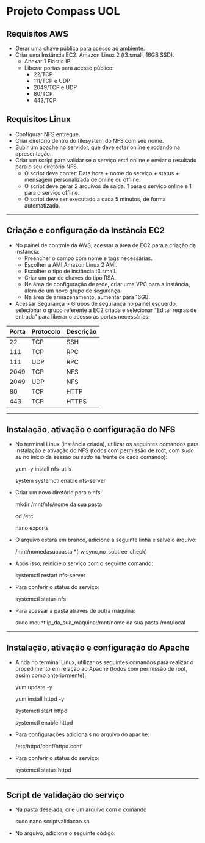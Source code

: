 # Projeto Compass UOL

## Requisitos AWS

- Gerar uma chave pública para acesso ao ambiente.
- Criar uma Instância EC2: Amazon Linux 2 (t3.small, 16GB SSD).
    - Anexar 1 Elastic IP.
    - Liberar portas para acesso público:
        - 22/TCP
        - 111/TCP e UDP
        - 2049/TCP e UDP
        - 80/TCP
        - 443/TCP

## Requisitos Linux

- Configurar NFS entregue.
- Criar diretório dentro do filesystem do NFS com seu nome.
- Subir um apache no servidor, que deve estar online e rodando na apresentação.
- Criar um script para validar se o serviço está online e enviar o resultado para o seu diretório NFS.
    - O script deve conter: Data hora + nome do serviço + status + mensagem personalizada de online ou offline.
    - O script deve gerar 2 arquivos de saída: 1 para o serviço online e 1 para o serviço offline.
    - O script deve ser executado a cada 5 minutos, de forma automatizada.


-----------------------------------------------------------------


## Criação e configuração da Instância EC2

- No painel de controle da AWS, acessar a área de EC2 para a criação da instância.
    - Preencher o campo com nome e tags necessárias.
    - Escolher a AMI Amazon Linux 2 AMI.
    - Escolher o tipo de instância t3.small.
    - Criar um par de chaves do tipo RSA.
    - Na área de configuração de rede, criar uma VPC para a instância, além de um novo grupo de segurança.
    - Na área de armazenamento, aumentar para 16GB.
- Acessar Segurança > Grupos de segurança no painel esquerdo, selecionar o grupo referente a EC2 criada e selecionar “Editar regras de entrada” para liberar o acesso as portas necessárias:

| Porta | Protocolo | Descrição |
| --- | --- | --- |
| 22 | TCP | SSH |
| 111 | TCP | RPC |
| 111 | UDP | RPC |
| 2049 | TCP | NFS |
| 2049 | UDP | NFS |
| 80 | TCP | HTTP |
| 443 | TCP | HTTPS |


-----------------------------------------------------------------


## Instalação, ativação e configuração do NFS

- No terminal Linux (instância criada), utilizar os seguintes comandos para instalação e ativação do NFS (todos com permissão de root, com *sudo su* no início da sessão ou *sudo* na frente de cada comando):

    yum -y install nfs-utils

    system systemctl enable nfs-server

- Criar um novo diretório para o nfs:

    mkdir /mnt/nfs/nome da sua pasta   

    cd /etc

    nano exports

- O arquivo estará em branco, adicione a seguinte linha e salve o arquivo:

    /mnt/nomedasuapasta *(rw,sync,no_subtree_check)

- Após isso, reinicie o serviço com o seguinte comando:

    systemctl restart nfs-server

- Para conferir o status do serviço:

    systemctl status nfs

- Para acessar a pasta através de outra máquina:

    sudo mount ip_da_sua_máquina:/mnt/nome da sua pasta /mnt/local


-----------------------------------------------------------------


## Instalação, ativação e configuração do Apache

- Ainda no terminal Linux, utilizar os seguintes comandos para realizar o procedimento em relação ao Apache (todos com permissão de root, assim como anteriormente):

    yum update -y

    yum install httpd -y

    systemctl start httpd

    systemctl enable httpd

- Para configurações adicionais no arquivo do apache:

    /etc/httpd/conf/httpd.conf

- Para conferir o status do serviço:

    systemctl status httpd


-----------------------------------------------------------------


## Script de validação do serviço

- Na pasta desejada, crie um arquivo com o comando

    sudo nano scriptvalidacao.sh

- No arquivo, adicione o seguinte código: